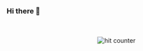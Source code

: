 ### Hi there 👋

<div align="center">
<br><br>
<img src="https://svg-counter.flemingrgordon.workers.dev" alt="hit counter" align="center">
